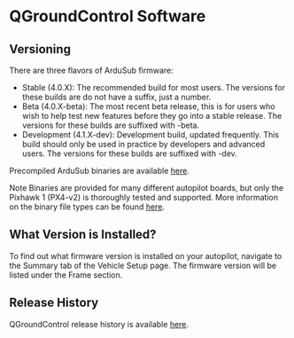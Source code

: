 # QGroundControl Software

## Versioning

There are three flavors of ArduSub firmware:

* Stable (4.0.X): The recommended build for most users. The versions for these builds are do not have a suffix, just a number.
* Beta (4.0.X-beta): The most recent beta release, this is for users who wish to help test new features before they go into a stable release. The versions for these builds are suffixed with -beta.
* Development (4.1.X-dev): Development build, updated frequently. This build should only be used in practice by developers and advanced users. The versions for these builds are suffixed with -dev.

Precompiled ArduSub binaries are available [here](https://firmware.ardupilot.org/Sub/). 

Note Binaries are provided for many different autopilot boards, but only the Pixhawk 1 (PX4-v2) is thoroughly tested and supported. More information on the binary file types can be found [here](https://ardupilot.org/dev/docs/pre-built-binaries.html).

## What Version is Installed?

To find out what firmware version is installed on your autopilot, navigate to the Summary tab of the Vehicle Setup page. The firmware version will be listed under the Frame section.

## Release History

QGroundControl release history is available [here](https://docs.qgroundcontrol.com/en/releases/release_notes.html).
